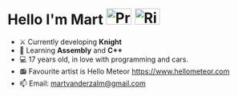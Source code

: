 <h1 id="title-with-image">
  Hello I'm Mart
  <img src="https://upload.wikimedia.org/wikipedia/commons/5/5a/Prinsenvlag.svg" width="50" height="32" alt="Prince's Flag">
  <img src="https://upload.wikimedia.org/wikipedia/commons/5/54/Naval_ensign_of_the_Empire_of_Japan.svg" width="50" height="32" alt="Rising Sun Flag">
</h1>

- ⚔️ Currently developing **Knight**
- 🌱 Learning **Assembly** and **C++**
- 💻 17 years old, in love with programming and cars.
- 📻 Favourite artist is Hello Meteor https://www.hellometeor.com
- 📫 Email: martvanderzalm@gmail.com
